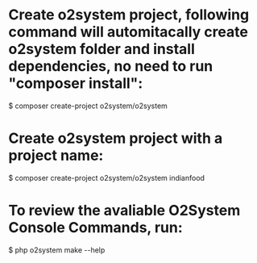 # Create o2system project, following command will automitacally create o2system folder and install dependencies, no need to run "composer install":
  $ composer create-project o2system/o2system
  
#   Create o2system project with a project name:
  $ composer create-project o2system/o2system indianfood

# To review the avaliable O2System Console Commands, run: 
  $ php o2system make --help
